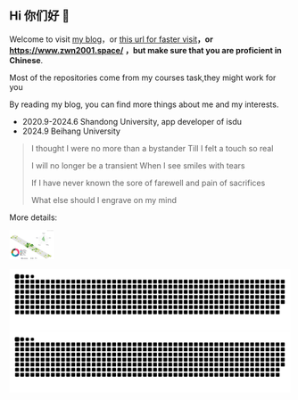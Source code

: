 ## Hi 你们好 👋

Welcome to visit [my blog](https://zwn2001.github.io/)，or [this url for faster visit](https://zwn-2001-github-io.vercel.app)**，or https://www.zwn2001.space/ ，but make sure that you are proficient in Chinese**.


Most of the  repositories come from my courses task,they might work for you


By reading my blog, you can find more things about me and my interests.

- 2020.9-2024.6 Shandong University, app developer of isdu
- 2024.9 Beihang University

>I thought I were no more than a bystander Till I felt a touch so real
>
>I will no longer be a transient When I see smiles with tears
>
>If I have never known the sore of farewell and pain of sacrifices
>
>What else should I engrave on my mind


More details:

<img src="./profile-3d-contrib/profile-green-animate.svg" style="zoom:10%;" width="800px"/>


![github contribution grid snake animation](https://raw.githubusercontent.com/platane/platane/output/github-contribution-grid-snake-dark.svg#gh-dark-mode-only)![github contribution grid snake animation](https://raw.githubusercontent.com/platane/platane/output/github-contribution-grid-snake.svg#gh-light-mode-only)




